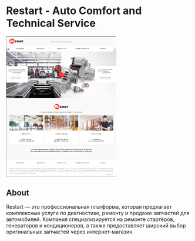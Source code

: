 # Restart - Auto Comfort and Technical Service
<img src="./img/MainPage.png" alt="Preview" width="300">

## About
Restart — это профессиональная платформа, которая предлагает комплексные услуги по диагностике, ремонту и продаже запчастей для автомобилей. Компания специализируется на ремонте стартёров, генераторов и кондиционеров, а также предоставляет широкий выбор оригинальных запчастей через интернет-магазин.
